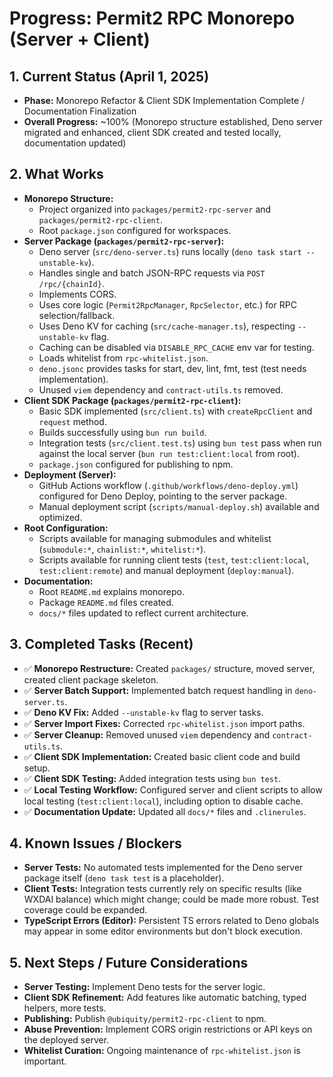 # Progress: Permit2 RPC Monorepo (Server + Client)

## 1. Current Status (April 1, 2025)

- **Phase:** Monorepo Refactor & Client SDK Implementation Complete /
  Documentation Finalization
- **Overall Progress:** ~100% (Monorepo structure established, Deno server
  migrated and enhanced, client SDK created and tested locally, documentation
  updated)

## 2. What Works

- **Monorepo Structure:**
  - Project organized into `packages/permit2-rpc-server` and
    `packages/permit2-rpc-client`.
  - Root `package.json` configured for workspaces.
- **Server Package (`packages/permit2-rpc-server`):**
  - Deno server (`src/deno-server.ts`) runs locally
    (`deno task start --unstable-kv`).
  - Handles single and batch JSON-RPC requests via `POST /rpc/{chainId}`.
  - Implements CORS.
  - Uses core logic (`Permit2RpcManager`, `RpcSelector`, etc.) for RPC
    selection/fallback.
  - Uses Deno KV for caching (`src/cache-manager.ts`), respecting
    `--unstable-kv` flag.
  - Caching can be disabled via `DISABLE_RPC_CACHE` env var for testing.
  - Loads whitelist from `rpc-whitelist.json`.
  - `deno.jsonc` provides tasks for start, dev, lint, fmt, test (test needs
    implementation).
  - Unused `viem` dependency and `contract-utils.ts` removed.
- **Client SDK Package (`packages/permit2-rpc-client`):**
  - Basic SDK implemented (`src/client.ts`) with `createRpcClient` and `request`
    method.
  - Builds successfully using `bun run build`.
  - Integration tests (`src/client.test.ts`) using `bun test` pass when run
    against the local server (`bun run test:client:local` from root).
  - `package.json` configured for publishing to npm.
- **Deployment (Server):**
  - GitHub Actions workflow (`.github/workflows/deno-deploy.yml`) configured for
    Deno Deploy, pointing to the server package.
  - Manual deployment script (`scripts/manual-deploy.sh`) available and
    optimized.
- **Root Configuration:**
  - Scripts available for managing submodules and whitelist (`submodule:*`,
    `chainlist:*`, `whitelist:*`).
  - Scripts available for running client tests (`test`, `test:client:local`,
    `test:client:remote`) and manual deployment (`deploy:manual`).
- **Documentation:**
  - Root `README.md` explains monorepo.
  - Package `README.md` files created.
  - `docs/*` files updated to reflect current architecture.

## 3. Completed Tasks (Recent)

- ✅ **Monorepo Restructure:** Created `packages/` structure, moved server,
  created client package skeleton.
- ✅ **Server Batch Support:** Implemented batch request handling in
  `deno-server.ts`.
- ✅ **Deno KV Fix:** Added `--unstable-kv` flag to server tasks.
- ✅ **Server Import Fixes:** Corrected `rpc-whitelist.json` import paths.
- ✅ **Server Cleanup:** Removed unused `viem` dependency and
  `contract-utils.ts`.
- ✅ **Client SDK Implementation:** Created basic client code and build setup.
- ✅ **Client SDK Testing:** Added integration tests using `bun test`.
- ✅ **Local Testing Workflow:** Configured server and client scripts to allow
  local testing (`test:client:local`), including option to disable cache.
- ✅ **Documentation Update:** Updated all `docs/*` files and `.clinerules`.

## 4. Known Issues / Blockers

- **Server Tests:** No automated tests implemented for the Deno server package
  itself (`deno task test` is a placeholder).
- **Client Tests:** Integration tests currently rely on specific results (like
  WXDAI balance) which might change; could be made more robust. Test coverage
  could be expanded.
- **TypeScript Errors (Editor):** Persistent TS errors related to Deno globals
  may appear in some editor environments but don't block execution.

## 5. Next Steps / Future Considerations

- **Server Testing:** Implement Deno tests for the server logic.
- **Client SDK Refinement:** Add features like automatic batching, typed
  helpers, more tests.
- **Publishing:** Publish `@ubiquity/permit2-rpc-client` to npm.
- **Abuse Prevention:** Implement CORS origin restrictions or API keys on the
  deployed server.
- **Whitelist Curation:** Ongoing maintenance of `rpc-whitelist.json` is
  important.
